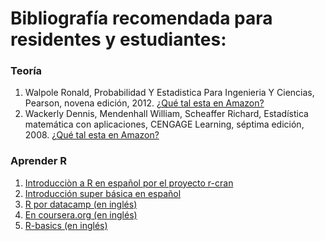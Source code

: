 # Bibliografía recomendada para residentes y estudiantes:

### Teoría
1. Walpole Ronald, Probabilidad Y Estadistica Para Ingenieria Y Ciencias, Pearson, novena edición, 2012. [¿Qué tal esta en Amazon?](https://www.amazon.com.mx/s/ref=nb_sb_noss?__mk_es_MX=%C3%85M%C3%85%C5%BD%C3%95%C3%91&url=search-alias%3Daps&field-keywords=estadistica+walpole+&rh=i%3Aaps%2Ck%3Aestadistica+walpole+)
2. Wackerly Dennis, Mendenhall William, Scheaffer Richard, Estadística matemática con aplicaciones, CENGAGE Learning, séptima edición, 2008. [¿Qué tal esta en Amazon?](https://www.amazon.com.mx/s/ref=nb_sb_noss?__mk_es_MX=%C3%85M%C3%85%C5%BD%C3%95%C3%91&url=search-alias%3Daps&field-keywords=estadistica+matematica+con+aplicaciones+wackerly)

### Aprender R

1. [Introducciòn a R en español por el proyecto r-cran](https://cran.r-project.org/doc/contrib/R-intro-1.1.0-espanol.1.pdf)
2. [Introducción super básica en español](http://www.fundacionsadosky.org.ar/mailings/pcd/intro.html)
3. [R por datacamp (en inglés)](https://www.datacamp.com/courses/free-introduction-to-r)
4. [En coursera.org (en inglés)](https://www.coursera.org/courses?query=r) 
5. [R-basics (en inglés)](https://www.udemy.com/r-basics/)
